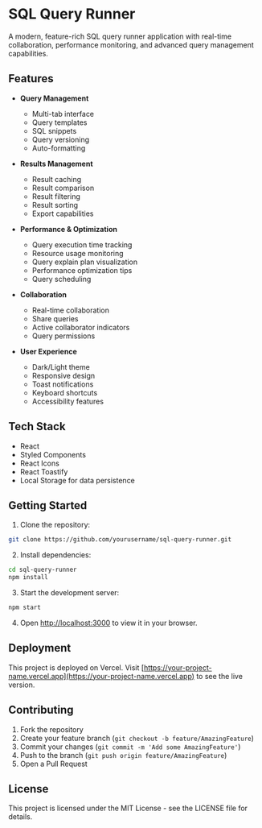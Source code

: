 # SQL Query Runner

A modern, feature-rich SQL query runner application with real-time collaboration, performance monitoring, and advanced query management capabilities.

## Features

- **Query Management**
  - Multi-tab interface
  - Query templates
  - SQL snippets
  - Query versioning
  - Auto-formatting

- **Results Management**
  - Result caching
  - Result comparison
  - Result filtering
  - Result sorting
  - Export capabilities

- **Performance & Optimization**
  - Query execution time tracking
  - Resource usage monitoring
  - Query explain plan visualization
  - Performance optimization tips
  - Query scheduling

- **Collaboration**
  - Real-time collaboration
  - Share queries
  - Active collaborator indicators
  - Query permissions

- **User Experience**
  - Dark/Light theme
  - Responsive design
  - Toast notifications
  - Keyboard shortcuts
  - Accessibility features

## Tech Stack

- React
- Styled Components
- React Icons
- React Toastify
- Local Storage for data persistence

## Getting Started

1. Clone the repository:
```bash
git clone https://github.com/yourusername/sql-query-runner.git
```

2. Install dependencies:
```bash
cd sql-query-runner
npm install
```

3. Start the development server:
```bash
npm start
```

4. Open [http://localhost:3000](http://localhost:3000) to view it in your browser.

## Deployment

This project is deployed on Vercel. Visit [https://your-project-name.vercel.app](https://your-project-name.vercel.app) to see the live version.

## Contributing

1. Fork the repository
2. Create your feature branch (`git checkout -b feature/AmazingFeature`)
3. Commit your changes (`git commit -m 'Add some AmazingFeature'`)
4. Push to the branch (`git push origin feature/AmazingFeature`)
5. Open a Pull Request

## License

This project is licensed under the MIT License - see the LICENSE file for details.
